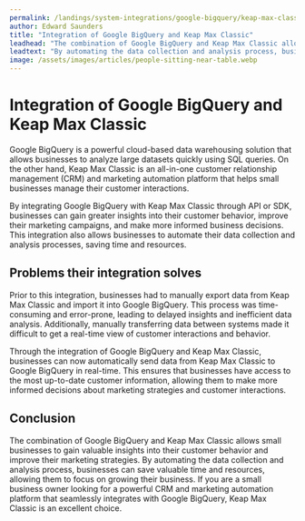 ```yaml
---
permalink: /landings/system-integrations/google-bigquery/keap-max-classic
author: Edward Saunders
title: "Integration of Google BigQuery and Keap Max Classic"
leadhead: "The combination of Google BigQuery and Keap Max Classic allows small businesses to gain valuable insights into their customer behavior and improve their marketing strategies"
leadtext: "By automating the data collection and analysis process, businesses can save valuable time and resources, allowing them to focus on growing their business. If you are a small business owner looking for a powerful CRM and marketing automation platform that seamlessly integrates with Google BigQuery, Keap Max Classic is an excellent choice."
image: /assets/images/articles/people-sitting-near-table.webp
---
```

<div class="arttext">
<h1>Integration of Google BigQuery and Keap Max Classic</h1>

<p>Google BigQuery is a powerful cloud-based data warehousing solution that allows businesses to analyze large datasets quickly using SQL queries. On the other hand, Keap Max Classic is an all-in-one customer relationship management (CRM) and marketing automation platform that helps small businesses manage their customer interactions.</p>

<p>By integrating Google BigQuery with Keap Max Classic through API or SDK, businesses can gain greater insights into their customer behavior, improve their marketing campaigns, and make more informed business decisions. This integration also allows businesses to automate their data collection and analysis processes, saving time and resources.</p>

<h2>Problems their integration solves</h2>

<p>Prior to this integration, businesses had to manually export data from Keap Max Classic and import it into Google BigQuery. This process was time-consuming and error-prone, leading to delayed insights and inefficient data analysis. Additionally, manually transferring data between systems made it difficult to get a real-time view of customer interactions and behavior.</p>

<p>Through the integration of Google BigQuery and Keap Max Classic, businesses can now automatically send data from Keap Max Classic to Google BigQuery in real-time. This ensures that businesses have access to the most up-to-date customer information, allowing them to make more informed decisions about marketing strategies and customer interactions.</p>

<h2>Conclusion</h2>

<p>The combination of Google BigQuery and Keap Max Classic allows small businesses to gain valuable insights into their customer behavior and improve their marketing strategies. By automating the data collection and analysis process, businesses can save valuable time and resources, allowing them to focus on growing their business. If you are a small business owner looking for a powerful CRM and marketing automation platform that seamlessly integrates with Google BigQuery, Keap Max Classic is an excellent choice.</p>

</div>